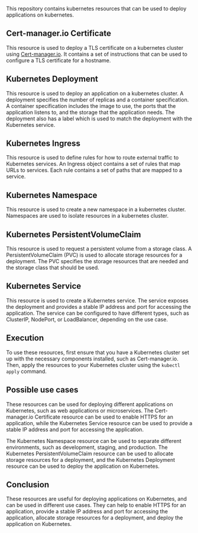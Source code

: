 This repository contains kubernetes resources that can be used to deploy applications on kubernetes.

## Cert-manager.io Certificate

This resource is used to deploy a TLS certificate on a kubernetes cluster using [Cert-manager.io](https://cert-manager.io/docs/). It contains a set of instructions that can be used to configure a TLS certificate for a hostname.

## Kubernetes Deployment

This resource is used to deploy an application on a kubernetes cluster. A deployment specifies the number of replicas and a container specification. A container specification includes the image to use, the ports that the application listens to, and the storage that the application needs. The deployment also has a label which is used to match the deployment with the Kubernetes service.

## Kubernetes Ingress

This resource is used to define rules for how to route external traffic to Kubernetes services. An Ingress object contains a set of rules that map URLs to services. Each rule contains a set of paths that are mapped to a service.

## Kubernetes Namespace

This resource is used to create a new namespace in a kubernetes cluster. Namespaces are used to isolate resources in a kubernetes cluster.

## Kubernetes PersistentVolumeClaim

This resource is used to request a persistent volume from a storage class. A PersistentVolumeClaim (PVC) is used to allocate storage resources for a deployment. The PVC specifies the storage resources that are needed and the storage class that should be used.

## Kubernetes Service

This resource is used to create a Kubernetes service. The service exposes the deployment and provides a stable IP address and port for accessing the application. The service can be configured to have different types, such as ClusterIP, NodePort, or LoadBalancer, depending on the use case.

## Execution

To use these resources, first ensure that you have a Kubernetes cluster set up with the necessary components installed, such as Cert-manager.io. Then, apply the resources to your Kubernetes cluster using the `kubectl apply` command.

## Possible use cases

These resources can be used for deploying different applications on Kubernetes, such as web applications or microservices. The Cert-manager.io Certificate resource can be used to enable HTTPS for an application, while the Kubernetes Service resource can be used to provide a stable IP address and port for accessing the application.

The Kubernetes Namespace resource can be used to separate different environments, such as development, staging, and production. The Kubernetes PersistentVolumeClaim resource can be used to allocate storage resources for a deployment, and the Kubernetes Deployment resource can be used to deploy the application on Kubernetes.

## Conclusion

These resources are useful for deploying applications on Kubernetes, and can be used in different use cases. They can help to enable HTTPS for an application, provide a stable IP address and port for accessing the application, allocate storage resources for a deployment, and deploy the application on Kubernetes.